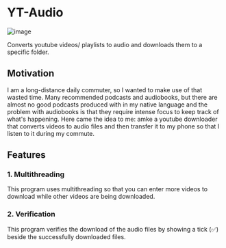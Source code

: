 # YT-Audio

![image](https://user-images.githubusercontent.com/40627412/166104419-0f85fe5d-734f-490c-8a06-c6890a092b78.png)

Converts youtube videos/ playlists to audio and downloads them to a specific folder. 

## Motivation
I am a long-distance daily commuter, so I wanted to make use of that wasted time. Many recommended podcasts and audiobooks, but there are almost no good podcasts produced with in my native language and the problem with audiobooks is that they require intense focus to keep track of what's happening. Here came the idea to me: amke a youtube downloader that converts videos to audio files and then transfer it to my phone so that I listen to it during my commute.

## Features
### 1. Multithreading
This program uses multithreading so that you can enter more videos to download while other videos are being downloaded.
### 2. Verification
This program verifies the download of the audio files by showing a tick (✅) beside the successfully downloaded files.
